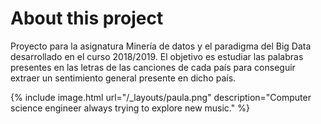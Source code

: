 # About this project
Proyecto para la asignatura Minería de datos y el paradigma del Big Data desarrollado en el curso 2018/2019. El objetivo es estudiar las palabras presentes en las letras de las canciones de cada país para conseguir extraer un sentimiento general presente en dicho país.

{% include image.html url="/_layouts/paula.png" description="Computer science engineer always trying to explore new music." %}